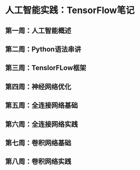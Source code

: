 # 人工智能实践：TensorFlow笔记

## 第一周：人工智能概述

## 第二周：Python语法串讲

## 第三周：TenslorFLow框架

## 第四周：神经网络优化

## 第五周：全连接网络基础

## 第六周：全连接网络实践

## 第七周：卷积网络基础

## 第八周：卷积网络实践
